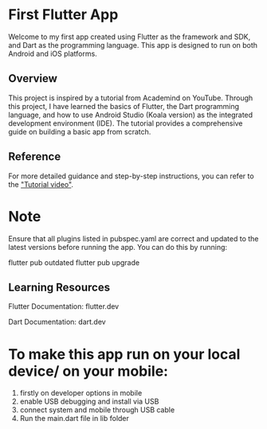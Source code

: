 # First Flutter App
Welcome to my first app created using Flutter as the framework and SDK, and Dart as the programming language. This app is designed to run on both Android and iOS platforms.

## Overview
This project is inspired by a tutorial from Academind on YouTube. Through this project, I have learned the basics of Flutter, the Dart programming language, and how to use Android Studio (Koala version) as the integrated development environment (IDE). The tutorial provides a comprehensive guide on building a basic app from scratch.

## Reference
For more detailed guidance and step-by-step instructions, you can refer to the ["Tutorial video"](https://www.youtube.com/watch?v=x0uinJvhNxI&t=10636s).


# Note
Ensure that all plugins listed in pubspec.yaml are correct and updated to the latest versions before running the app. You can do this by running:

flutter pub outdated
flutter pub upgrade


## Learning Resources
Flutter Documentation: flutter.dev

Dart Documentation: dart.dev


# To make this app run on your local device/ on your mobile:
1. firstly on developer options in mobile
2. enable USB debugging and install via USB
3. connect system and mobile through USB cable
4. Run the main.dart file in lib folder
